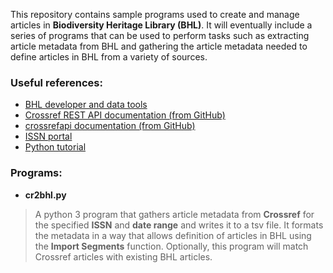 This repository contains sample programs used to create and manage articles in **Biodiversity Heritage Library (BHL)**. It will eventually include a series of programs that can be used to perform tasks such as extracting article metadata from BHL and gathering the article metadata needed to define articles in BHL from a variety of sources.  

### Useful references:
* [BHL developer and data tools](https://about.biodiversitylibrary.org/tools-and-services/developer-and-data-tools/)
* [Crossref REST API documentation (from GitHub)](https://github.com/CrossRef/rest-api-doc)
* [crossrefapi documentation (from GitHub)](https://github.com/fabiobatalha/crossrefapi)
* [ISSN portal](https://portal.issn.org/)
* [Python tutorial](https://www.python-course.eu/python3_course.php)



### Programs:
* **cr2bhl.py**
>A python 3 program that gathers article metadata from **Crossref** for the specified **ISSN** and **date range** and writes it to a tsv file. It formats the metadata in a way that allows definition of articles in BHL using the **Import Segments** function. Optionally, this program will match Crossref articles with existing BHL articles.
